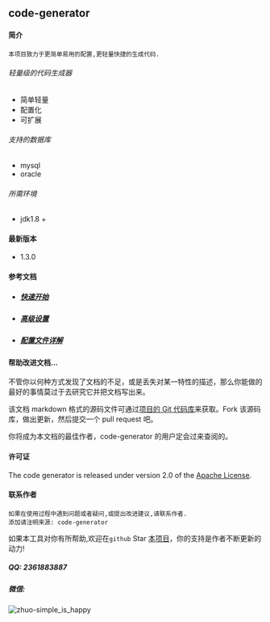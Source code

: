 ## code-generator

#### 简介

```
本项目致力于更简单易用的配置,更轻量快捷的生成代码.
```

###### 轻量级的代码生成器

* 简单轻量
* 配置化
* 可扩展

###### 支持的数据库

* mysql
* oracle

###### 所需环境

* jdk1.8 +

#### 最新版本

- 1.3.0

#### 参考文档

- ##### [快速开始](./quickstart.md)

- ##### [高级设置](./advanced-settings.md)

- ##### [配置文件详解](./config-v1.2.md)

#### 帮助改进文档...

不管你以何种方式发现了文档的不足，或是丢失对某一特性的描述，那么你能做的最好的事情莫过于去研究它并把文档写出来。

该文档 markdown 格式的源码文件可通过[项目的 Git 代码库](https://github.com/zhuyizhuo/code-generator)来获取。Fork 该源码库，做出更新，然后提交一个 pull request 吧。

你将成为本文档的最佳作者，code-generator 的用户定会过来查阅的。

#### 许可证

The code generator is released under version 2.0 of the [Apache License](http://www.apache.org/licenses/LICENSE-2.0).

#### 联系作者

```
如果在使用过程中遇到问题或者疑问,或提出改进建议,请联系作者.
添加请注明来源: code-generator
```

如果本工具对你有所帮助,欢迎在`github` Star [本项目](https://github.com/zhuyizhuo/code-generator)，你的支持是作者不断更新的动力!

##### QQ: 2361883887

##### 微信:

![zhuo-simple_is_happy](https://github.com/zhuyizhuo/notes/blob/master/wechat.png?raw=true)


